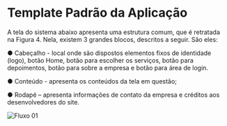 # Template Padrão da Aplicação

A tela do sistema abaixo apresenta uma estrutura comum, que é retratada na Figura 4. Nela, existem 3 grandes blocos, descritos a seguir. São eles:

●	Cabeçalho - local onde são dispostos elementos fixos de identidade (logo), botão Home, botão para escolher os serviços, botão para depoimentos, botão para sobre a empresa e botão para área de login.

●	Conteúdo - apresenta os conteúdos da tela em questão;

●	Rodapé – apresenta informações de contato da empresa e créditos aos desenvolvedores do site.

![Fluxo 01](https://thumbs2.imgbox.com/30/ee/BYhZy8fx_t.png)
<br/>

